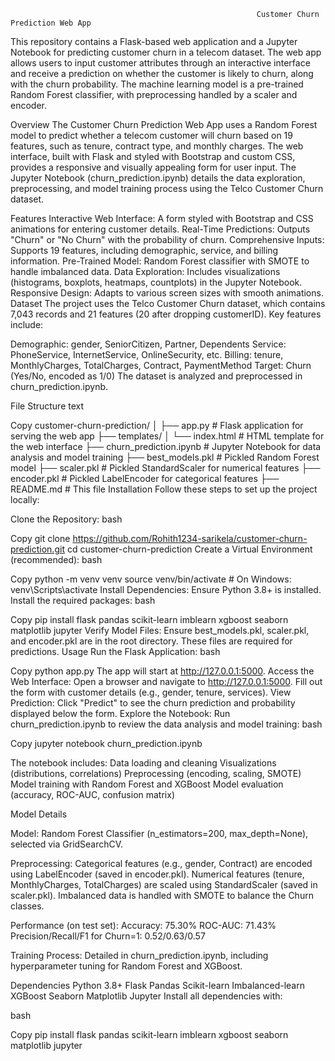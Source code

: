                                                            Customer Churn Prediction Web App
This repository contains a Flask-based web application and a Jupyter Notebook for predicting customer churn in a telecom dataset. The web app allows users to input customer attributes through an interactive interface and receive a prediction on whether the customer is likely to churn, along with the churn probability. The machine learning model is a pre-trained Random Forest classifier, with preprocessing handled by a scaler and encoder.


Overview
The Customer Churn Prediction Web App uses a Random Forest model to predict whether a telecom customer will churn based on 19 features, such as tenure, contract type, and monthly charges. The web interface, built with Flask and styled with Bootstrap and custom CSS, provides a responsive and visually appealing form for user input. The Jupyter Notebook (churn_prediction.ipynb) details the data exploration, preprocessing, and model training process using the Telco Customer Churn dataset.

Features
Interactive Web Interface: A form styled with Bootstrap and CSS animations for entering customer details.
Real-Time Predictions: Outputs "Churn" or "No Churn" with the probability of churn.
Comprehensive Inputs: Supports 19 features, including demographic, service, and billing information.
Pre-Trained Model: Random Forest classifier with SMOTE to handle imbalanced data.
Data Exploration: Includes visualizations (histograms, boxplots, heatmaps, countplots) in the Jupyter Notebook.
Responsive Design: Adapts to various screen sizes with smooth animations.
Dataset
The project uses the Telco Customer Churn dataset, which contains 7,043 records and 21 features (20 after dropping customerID). Key features include:

Demographic: gender, SeniorCitizen, Partner, Dependents
Service: PhoneService, InternetService, OnlineSecurity, etc.
Billing: tenure, MonthlyCharges, TotalCharges, Contract, PaymentMethod
Target: Churn (Yes/No, encoded as 1/0)
The dataset is analyzed and preprocessed in churn_prediction.ipynb.

File Structure
text

Copy
customer-churn-prediction/
│
├── app.py                    # Flask application for serving the web app
├── templates/
│   └── index.html            # HTML template for the web interface
├── churn_prediction.ipynb    # Jupyter Notebook for data analysis and model training
├── best_models.pkl           # Pickled Random Forest model
├── scaler.pkl                # Pickled StandardScaler for numerical features
├── encoder.pkl               # Pickled LabelEncoder for categorical features
├── README.md                 # This file
Installation
Follow these steps to set up the project locally:

Clone the Repository:
bash

Copy
git clone https://github.com/Rohith1234-sarikela/customer-churn-prediction.git
cd customer-churn-prediction
Create a Virtual Environment (recommended):
bash

Copy
python -m venv venv
source venv/bin/activate  # On Windows: venv\Scripts\activate
Install Dependencies: Ensure Python 3.8+ is installed. Install the required packages:
bash

Copy
pip install flask pandas scikit-learn imblearn xgboost seaborn matplotlib jupyter
Verify Model Files: Ensure best_models.pkl, scaler.pkl, and encoder.pkl are in the root directory. These files are required for predictions.
Usage
Run the Flask Application:
bash

Copy
python app.py
The app will start at http://127.0.0.1:5000.
Access the Web Interface: Open a browser and navigate to http://127.0.0.1:5000. Fill out the form with customer details (e.g., gender, tenure, services).
View Prediction: Click "Predict" to see the churn prediction and probability displayed below the form.
Explore the Notebook: Run churn_prediction.ipynb to review the data analysis and model training:
bash

Copy
jupyter notebook churn_prediction.ipynb

The notebook includes:
Data loading and cleaning
Visualizations (distributions, correlations)
Preprocessing (encoding, scaling, SMOTE)
Model training with Random Forest and XGBoost
Model evaluation (accuracy, ROC-AUC, confusion matrix)

Model Details

Model: Random Forest Classifier (n_estimators=200, max_depth=None), selected via GridSearchCV.

Preprocessing:
Categorical features (e.g., gender, Contract) are encoded using LabelEncoder (saved in encoder.pkl).
Numerical features (tenure, MonthlyCharges, TotalCharges) are scaled using StandardScaler (saved in scaler.pkl).
Imbalanced data is handled with SMOTE to balance the Churn classes.

Performance (on test set):
Accuracy: 75.30%
ROC-AUC: 71.43%
Precision/Recall/F1 for Churn=1: 0.52/0.63/0.57

Training Process: Detailed in churn_prediction.ipynb, including hyperparameter tuning for Random Forest and XGBoost.

Dependencies
Python 3.8+
Flask
Pandas
Scikit-learn
Imbalanced-learn
XGBoost
Seaborn
Matplotlib
Jupyter
Install all dependencies with:

bash

Copy
pip install flask pandas scikit-learn imblearn xgboost seaborn matplotlib jupyter
